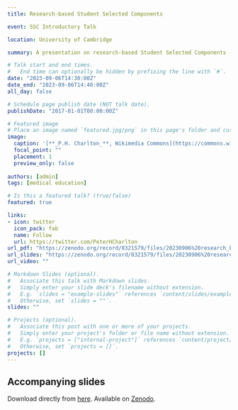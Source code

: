 ```yaml
---
title: Research-based Student Selected Components

event: SSC Introductory Talk

location: University of Cambridge

summary: A presentation on research-based Student Selected Components (SSCs), given at the University of Cambridge on 6-Sept-2023.

# Talk start and end times.
#   End time can optionally be hidden by prefixing the line with `#`.
date: "2023-09-06T14:30:00Z"
date_end: "2023-09-06T14:40:00Z"
all_day: false

# Schedule page publish date (NOT talk date).
publishDate: "2017-01-01T00:00:00Z"

# Featured image
# Place an image named `featured.jpg/png` in this page's folder and customize its options here.
image: 
  caption: '[**_P.H. Charlton_**, Wikimedia Commons](https://commons.wikimedia.org/wiki/File:Max_Health_Band.jpg) ([CC BY 4.0](https://creativecommons.org/licenses/by/4.0/))'
  focal_point: ""
  placement: 1
  preview_only: false
  
authors: [admin]
tags: [medical education]

# Is this a featured talk? (true/false)
featured: true

links:
- icon: twitter
  icon_pack: fab
  name: Follow
  url: https://twitter.com/PeterHCharlton
url_pdf: "https://zenodo.org/record/8321579/files/20230906%20research_based_SSCs.pdf?download=1"
url_slides: "https://zenodo.org/record/8321579/files/20230906%20research_based_SSCs.pptx?download=1"
url_video: ""

# Markdown Slides (optional).
#   Associate this talk with Markdown slides.
#   Simply enter your slide deck's filename without extension.
#   E.g. `slides = "example-slides"` references `content/slides/example-slides.md`.
#   Otherwise, set `slides = ""`.
slides: ""

# Projects (optional).
#   Associate this post with one or more of your projects.
#   Simply enter your project's folder or file name without extension.
#   E.g. `projects = ["internal-project"]` references `content/project/deep-learning/index.md`.
#   Otherwise, set `projects = []`.
projects: []
---
```


## Accompanying slides

Download directly from [here](https://zenodo.org/record/8321579/files/20230906%20research_based_SSCs.pdf?download=1). Available on [Zenodo](https://doi.org/10.5281/zenodo.8321578). 
